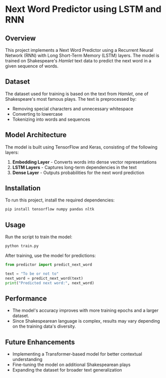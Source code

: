 # Next Word Predictor using LSTM and RNN

## Overview
This project implements a Next Word Predictor using a Recurrent Neural Network (RNN) with Long Short-Term Memory (LSTM) layers. The model is trained on Shakespeare's *Hamlet* text data to predict the next word in a given sequence of words.

## Dataset
The dataset used for training is based on the text from *Hamlet*, one of Shakespeare's most famous plays. The text is preprocessed by:
- Removing special characters and unnecessary whitespace
- Converting to lowercase
- Tokenizing into words and sequences

## Model Architecture
The model is built using TensorFlow and Keras, consisting of the following layers:
1. **Embedding Layer** - Converts words into dense vector representations
2. **LSTM Layers** - Captures long-term dependencies in the text
3. **Dense Layer** - Outputs probabilities for the next word prediction

## Installation
To run this project, install the required dependencies:
```bash
pip install tensorflow numpy pandas nltk
```

## Usage
Run the script to train the model:
```bash
python train.py
```
After training, use the model for predictions:
```python
from predictor import predict_next_word

text = "To be or not to"
next_word = predict_next_word(text)
print("Predicted next word:", next_word)
```

## Performance
- The model's accuracy improves with more training epochs and a larger dataset.
- Since Shakespearean language is complex, results may vary depending on the training data's diversity.

## Future Enhancements
- Implementing a Transformer-based model for better contextual understanding
- Fine-tuning the model on additional Shakespearean plays
- Expanding the dataset for broader text generalization



